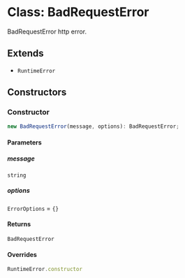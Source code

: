 # Class: BadRequestError

BadRequestError http error.

## Extends

- `RuntimeError`

## Constructors

### Constructor

```ts
new BadRequestError(message, options): BadRequestError;
```

#### Parameters

##### message

`string`

##### options

`ErrorOptions` = `{}`

#### Returns

`BadRequestError`

#### Overrides

```ts
RuntimeError.constructor
```
